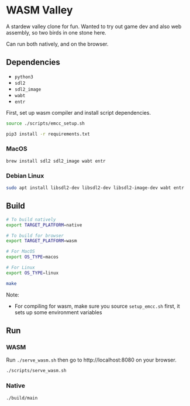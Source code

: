 # WASM Valley

A stardew valley clone for fun. Wanted to try out game dev and also web assembly, so
two birds in one stone here.

Can run both natively, and on the browser.

## Dependencies

* `python3`
* `sdl2`
* `sdl2_image`
* `wabt`
* `entr`

First, set up wasm compiler and install script dependencies.

```bash
source ./scripts/emcc_setup.sh

pip3 install -r requirements.txt
```

### MacOS

```shell
brew install sdl2 sdl2_image wabt entr
```

### Debian Linux

```bash
sudo apt install libsdl2-dev libsdl2-dev libsdl2-image-dev wabt entr
```

## Build

```bash
# To build natively
export TARGET_PLATFORM=native

# To build for browser
export TARGET_PLATFORM=wasm

# For MacOS
export OS_TYPE=macos

# For Linux
export OS_TYPE=linux

make
```

Note:
* For compiling for wasm, make sure you source `setup_emcc.sh`
  first, it sets up some environment variables


## Run

### WASM

Run `./serve_wasm.sh` then go to http://localhost:8080 on your browser.

```bash
./scripts/serve_wasm.sh
```

### Native

```bash
./build/main
```
